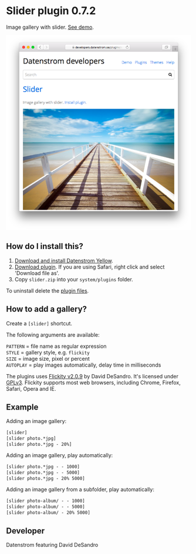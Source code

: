 Slider plugin 0.7.2
===================
Image gallery with slider. [See demo](https://developers.datenstrom.se/plugins/slider).

<p align="center"><img src="slider-screenshot.png?raw=true" alt="Screenshot"></p>

## How do I install this?

1. [Download and install Datenstrom Yellow](https://github.com/datenstrom/yellow/).
2. [Download plugin](https://github.com/datenstrom/yellow-plugins/raw/master/zip/slider.zip). If you are using Safari, right click and select 'Download file as'.
3. Copy `slider.zip` into your `system/plugins` folder.

To uninstall delete the [plugin files](update.ini).

## How to add a gallery?

Create a `[slider]` shortcut.

The following arguments are available:
  
`PATTERN` = file name as regular expression  
`STYLE` = gallery style, e.g. `flickity`  
`SIZE` = image size, pixel or percent  
`AUTOPLAY` = play images automatically, delay time in milliseconds

The plugins uses [Flickity v2.0.9](http://flickity.metafizzy.co) by David DeSandro. It's licensed under [GPLv3](https://opensource.org/licenses/GPL-3.0). Flickity supports most web browsers, including Chrome, Firefox, Safari, Opera and IE.

## Example

Adding an image gallery:

    [slider]
    [slider photo.*jpg]
    [slider photo.*jpg - 20%]

Adding an image gallery, play automatically:

    [slider photo.*jpg - - 1000]
    [slider photo.*jpg - - 5000]
    [slider photo.*jpg - 20% 5000]

Adding an image gallery from a subfolder, play automatically:

    [slider photo-album/ - - 1000]
    [slider photo-album/ - - 5000]
    [slider photo-album/ - 20% 5000]

## Developer

Datenstrom featuring David DeSandro
